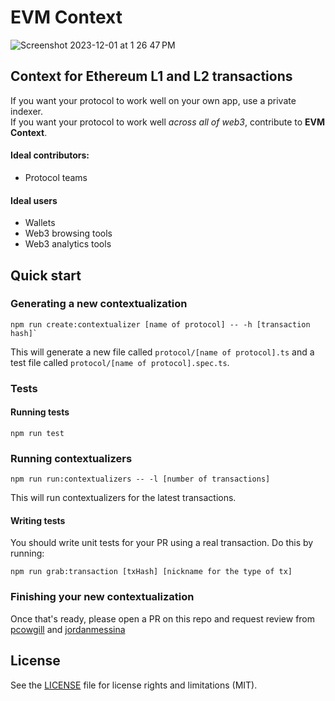 # EVM Context

![Screenshot 2023-12-01 at 1 26 47 PM](https://github.com/waterfall-mkt/curta-write-ups/assets/26611339/d8e17298-c339-43f8-a0e8-52e91caaa5e8)

## Context for Ethereum L1 and L2 transactions

If you want your protocol to work well on your own app, use a private indexer.<br/>
If you want your protocol to work well _across all of web3_, contribute to **EVM Context**.

#### Ideal contributors:

- Protocol teams

#### Ideal users

- Wallets
- Web3 browsing tools
- Web3 analytics tools

## Quick start

### Generating a new contextualization

```
npm run create:contextualizer [name of protocol] -- -h [transaction hash]`
```

This will generate a new file called `protocol/[name of protocol].ts` and a test file called `protocol/[name of protocol].spec.ts`.

### Tests

#### Running tests

```
npm run test
```

### Running contextualizers

```
npm run run:contextualizers -- -l [number of transactions]
```

This will run contextualizers for the latest transactions.

#### Writing tests

You should write unit tests for your PR using a real transaction. Do this by running:

```
npm run grab:transaction [txHash] [nickname for the type of tx]
```

### Finishing your new contextualization

Once that's ready, please open a PR on this repo and request review from [pcowgill](https://github.com/pcowgill) and [jordanmessina](https://github.com/jordanmessina)

## License

See the [LICENSE](LICENSE.md) file for license rights and limitations (MIT).
